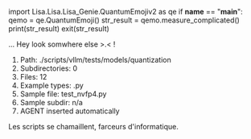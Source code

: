 
import Lisa.Lisa.Lisa_Genie.QuantumEmojiv2 as qe
if __name__ == "__main__":
  qemo = qe.QuantumEmoji()
  str_result = qemo.measure_complicated()
  print(str_result)
  exit(str_result)

... Hey look somwhere else >.< !

1. Path: ./scripts/vllm/tests/models/quantization
2. Subdirectories: 0
3. Files: 12
4. Example types: .py
5. Sample file: test_nvfp4.py
6. Sample subdir: n/a
7. AGENT inserted automatically

Les scripts se chamaillent, farceurs d'informatique.
